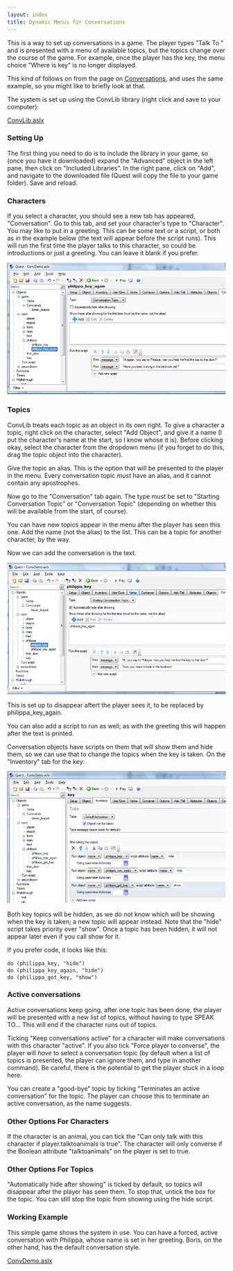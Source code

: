 ```yaml
---
layout: index
title: Dynamic Menus for Conversations
---
```


This is a way to set up conversations in a game. The player types "Talk To <character>" and is presented with a menu of available topics, but the topics change over the course of the game. For example, once the player has the key, the menu choice "Where is key" is no longer displayed.

This kind of follows on from the page on [Conversations](conversations.html), and uses the same example, so you might like to briefly look at that.

The system is set up using the ConvLib library (right click and save to your computer):

[ConvLib.aslx]({{site.baseurl}}/files/ConvLib.aslx)

### Setting Up

The first thing you need to do is to include the library in your game, so (once you have it downloaded) expand the "Advanced" object in the left pane, then click on "Included Libraries". In the right pane, click on "Add", and navigate to the downloaded file (Quest will copy the file to your game folder). Save and reload.


### Characters

If you select a character, you should see a new tab has appeared, "Conversation". Go to this tab, and set your character's type to "Character". You may like to put in a greeting. This can be some text or a script, or both as in the example below (the text will appear before the script runs). This will run the first time the player talks to this character, so could be introductions or just a greeting. You can leave it blank if you prefer.

![](Talk5.png "Talk5.png")


### Topics

ConvLib treats each topic as an object in its own right. To give a character a topic, right click on the character, select "Add Object", and give it a name (I put the character's name at the start, so I know whose it is). Before clicking okay, select the character from the dropdown menu (if you forget to do this, drag the topic object into the character).

Give the topic an alias. This is the option that will be presented to the player in the menu. Every conversation topic *must* have an alias, and it cannot contain any apostrophes.

Now go to the "Conversation" tab again. The type must be set to "Starting Conversation Topic" or "Conversation Topic" (depending on whether this will be available from the start, of course).

You can have new topics appear in the menu after the player has seen this one. Add the name (not the alias) to the list. This can be a topic for another character, by the way.

Now we can add the conversation is the text.

![](Talk4.png "Talk4.png")

This is set up to disappear aftert the player sees it, to be replaced by philippa\_key\_again.

You can also add a script to run as well; as with the greeting this will happen after the text is printed.

Conversation objects have scripts on them that will show them and hide them, so we can use that to change the topics when the key is taken. On the "Inventory" tab for the key:

![](Talk6.png "Talk6.png")

Both key topics will be hidden, as we do not know which will be showing when the key is taken; a new topic will appear instead. Note that the "hide" script takes priority over "show". Once a topic has been hidden, it will not appear later even if you call show for it.

If you prefer code, it looks like this:

    do (philippa_key, "hide")
    do (philippa_key_again, "hide")
    do (philippa_got_key, "show")

    
### Active conversations    
    
Active conversations keep going, after one topic has been done, the player will be presented with a new list of topics, without having to type SPEAK TO... This will end if the character runs out of topics.

Ticking "Keep conversations active" for a character will make conversations with this character "active". If you also tick "Force player to converse", the player will *have* to select a conversation topic (by default when a list of topics is presented, the player can ignore them, and type in another command). Be careful, there is the potential to get the player stuck in a loop here.

You can create a "good-bye" topic by ticking "Terminates an active conversation" for the topic. The player can choose this to terminate an active conversation, as the name suggests.
    
    
### Other Options For Characters

If the character is an animal, you can tick the "Can only talk with this character if player.talktoanimals is true". The character will only converse if the Boolean attribute "talktoanimals" on the player is set to true.


### Other Options For Topics

"Automatically hide after showing" is ticked by default, so topics will disappear after the player has seen them. To stop that, untick the box for the topic. You can still stop the topic from showing using the hide script.



### Working Example

This simple game shows the system in use. You can have a forced, active conversation with Philippa, whose name is set in her greeting. Boris, on the other hand, has the default conversation style.

[ConvDemo.aslx]({{site.baseurl}}/files/ConvDemo.aslx)
